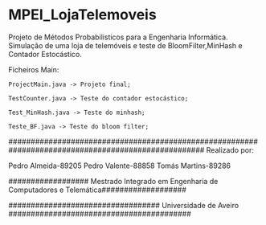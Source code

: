 # MPEI_LojaTelemoveis
Projeto de Métodos Probabilisticos para a Engenharia Informática. Simulação de uma loja de telemóveis e teste de BloomFilter,MinHash e Contador Estocástico.

Ficheiros Main:

	ProjectMain.java -> Projeto final;

	TestCounter.java -> Teste do contador estocástico;

	Test_MinHash.java -> Teste do minhash;

	Teste_BF.java -> Teste do bloom filter;


####################################################################################################
Realizado por:

Pedro Almeida-89205
Pedro Valente-88858
Tomás Martins-89286

################## Mestrado Integrado em Engenharia de Computadores e Telemática###################

################################## Universidade de Aveiro #########################################
